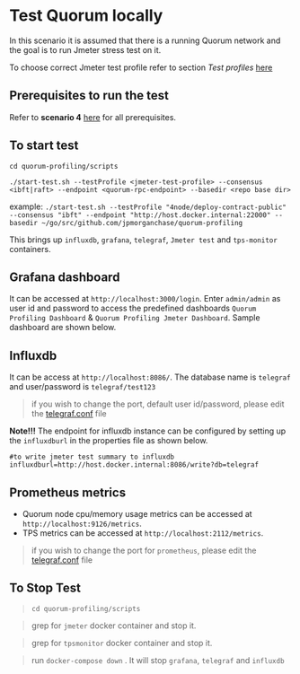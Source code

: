 # Test Quorum locally
 In this scenario it is assumed that there is a running Quorum network and the goal is to run Jmeter stress test on it.
 
 To choose correct Jmeter test profile refer to section _Test profiles_ [here](../jmeter-test)
 
## Prerequisites to run the test
  Refer to **scenario 4** [here](../README.md#prerequisites-for-test-execution) for all prerequisites.
 
## To start test
`cd quorum-profiling/scripts`

 `./start-test.sh --testProfile <jmeter-test-profile> --consensus <ibft|raft> --endpoint <quorum-rpc-endpoint> --basedir <repo base dir>`
 
 example: `./start-test.sh --testProfile "4node/deploy-contract-public" --consensus "ibft" --endpoint "http://host.docker.internal:22000" --basedir ~/go/src/github.com/jpmorganchase/quorum-profiling`
 
 This brings up `influxdb`, `grafana`, `telegraf`, `Jmeter test` and `tps-monitor` containers. 
 
## Grafana dashboard 
  It can be accessed at `http://localhost:3000/login`. Enter `admin/admin` as user id and password to access the predefined dashboards `Quorum Profiling Dashboard` & `Quorum Profiling Jmeter Dashboard`. Sample dashboard are shown below.
 
## Influxdb 
  It can be access at `http://localhost:8086/`. The database name is `telegraf` and user/password is `telegraf/test123`
  > if you wish to change the port, default user id/password, please edit the [telegraf.conf](telegraf/telegraf.conf) file
 
 
 **Note!!!** The endpoint for influxdb instance can be configured by setting up the `influxdburl` in the properties file as shown below.
   
   ```
  #to write jmeter test summary to influxdb
  influxdburl=http://host.docker.internal:8086/write?db=telegraf
  ```

## Prometheus metrics  
  * Quorum node cpu/memory usage metrics can be accessed at `http://localhost:9126/metrics`.
  * TPS metrics can be accessed at `http://localhost:2112/metrics`.
  > if you wish to change the port for `prometheus`, please edit the [telegraf.conf](telegraf/telegraf.conf) file
 
## To Stop Test
 
> `cd quorum-profiling/scripts`

> grep for `jmeter` docker container and stop it.
 
> grep for  `tpsmonitor` docker container and stop it.
 
> run `docker-compose down` . It will stop `grafana`, `telegraf` and `influxdb`
     
  
   